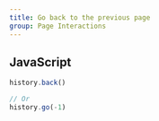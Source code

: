 ```yaml
---
title: Go back to the previous page
group: Page Interactions
---
```


## JavaScript
```js
history.back()

// Or
history.go(-1)
```
